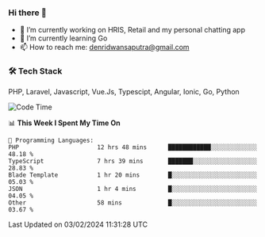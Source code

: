 ### Hi there 👋

- 🔭 I’m currently working on HRIS, Retail and my personal chatting app
- 🌱 I’m currently learning Go
- 📫 How to reach me: denridwansaputra@gmail.com


### 🛠 Tech Stack
PHP, Laravel, Javascript, Vue.Js, Typescipt, Angular, Ionic, Go, Python


<!--START_SECTION:waka-->
![Code Time](http://img.shields.io/badge/Code%20Time-4%2C199%20hrs%2024%20mins-blue)

📊 **This Week I Spent My Time On** 

```text
💬 Programming Languages: 
PHP                      12 hrs 48 mins      ████████████░░░░░░░░░░░░░   48.18 % 
TypeScript               7 hrs 39 mins       ███████░░░░░░░░░░░░░░░░░░   28.83 % 
Blade Template           1 hr 20 mins        █░░░░░░░░░░░░░░░░░░░░░░░░   05.03 % 
JSON                     1 hr 4 mins         █░░░░░░░░░░░░░░░░░░░░░░░░   04.05 % 
Other                    58 mins             █░░░░░░░░░░░░░░░░░░░░░░░░   03.67 % 
```


 Last Updated on 03/02/2024 11:31:28 UTC
<!--END_SECTION:waka-->
